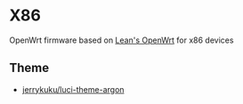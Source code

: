 # X86

OpenWrt firmware based on [Lean's OpenWrt](https://github.com/coolsnowwolf/lede) for x86 devices

## Theme

- [jerrykuku/luci-theme-argon](https://github.com/jerrykuku/luci-theme-argon)
